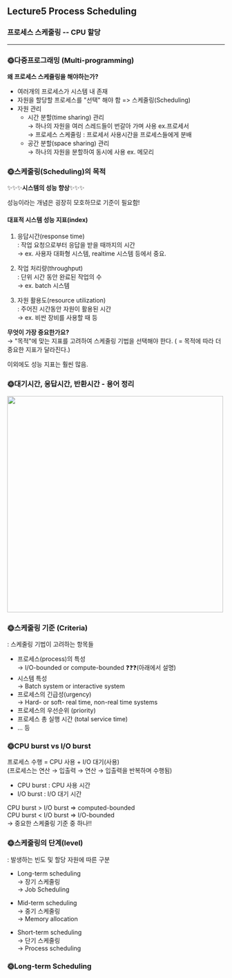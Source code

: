 ## Lecture5 Process Scheduling   
### 프로세스 스케줄링 -- CPU 할당
---

### 🌞다중프로그래밍 (Multi-programming)
**왜 프로세스 스케줄링을 해야하는가?**
- 여러개의 프로세스가 시스템 내 존재
- 자원을 할당할 프로세스를 "선택" 해야 함 => 스케줄링(Scheduling)
- 자원 관리
  + 시간 분할(time sharing) 관리   
  → 하나의 자원을 여러 스레드들이 번갈아 가며 사용 ex.프로세서   
  → 프로세스 스케줄링 : 프로세서 사용시간을 프로세스들에게 분배
  + 공간 분할(space sharing) 관리   
  → 하나의 자원을 분할하여 동시에 사용 ex. 메모리

### 🌞스케줄링(Scheduling)의 목적
✨✨✨**시스템의 성능 향상**✨✨✨

성능이라는 개념은 굉장히 모호하므로 기준이 필요함!   
#### 대표적 시스템 성능 지표(index)
1. 응답시간(response time)   
: 작업 요청으로부터 응답을 받을 때까지의 시간   
→ ex. 사용자 대화형 시스템, realtime 시스템 등에서 중요.

2. 작업 처리량(throughput)   
: 단위 시간 동안 완료된 작업의 수   
→ ex. batch 시스템

3. 자원 활용도(resource utilization)   
: 주어진 시간동안 자원이 활용된 시간   
→ ex. 비싼 장비를 사용할 때 등

**무엇이 가장 중요한가요?**   
→ "목적"에 맞는 지표를 고려하여 스케줄링 기법을 선택해야 한다. ( = 목적에 따라 더 중요한 지표가 달라진다.)

이외에도 성능 지표는 훨씬 많음.


### 🌞대기시간, 응답시간, 반환시간 - 용어 정리
<img src="https://t1.daumcdn.net/cfile/tistory/995760465EE9E71834" width=500px>

### 🌞스케줄링 기준 (Criteria)
: 스케줄링 기법이 고려하는 항목들

- 프로세스(process)의 특성   
→ I/O-bounded or compute-bounded ❓❓❓(아래에서 설명)
- 시스템 특성   
→ Batch system or interactive system
- 프로세스의 긴급성(urgency)   
→ Hard- or soft- real time, non-real time systems
- 프로세스의 우선순위 (priority)
- 프로세스 총 실행 시간 (total service time)
- ... 등

### 🌞CPU burst vs I/O burst   
프로세스 수행 = CPU 사용 + I/O 대기(사용)   
(프로세스는 연산 → 입출력 → 연산 → 입출력을 반복하며 수행됨)   

- CPU burst : CPU 사용 시간
- I/O burst : I/O 대기 시간

CPU burst > I/O burst  =>  computed-bounded   
CPU burst < I/O burst  =>  I/O-bounded   
→ 중요한 스케줄링 기준 중 하나!!

### 🌞스케줄링의 단계(level)
: 발생하는 빈도 및 할당 자원에 따른 구분

- Long-term scheduling   
→ 장기 스케줄링   
→ Job Scheduling

- Mid-term scheduling  
→ 중기 스케줄링   
→ Memory allocation   

- Short-term scheduling   
→ 단기 스케줄링   
→ Process scheduling

### 🌞Long-term Scheduling
